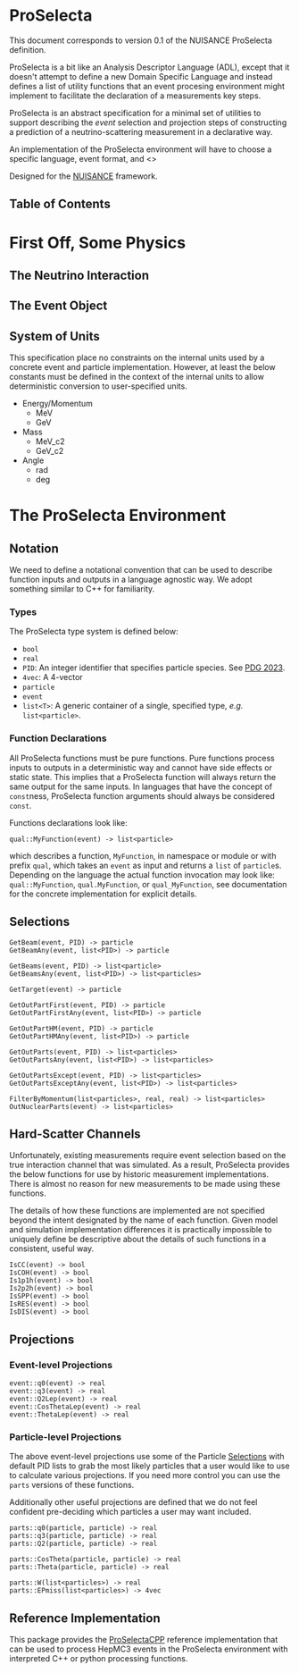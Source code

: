 # ProSelecta

This document corresponds to version 0.1 of the NUISANCE ProSelecta definition.

ProSelecta is a bit like an Analysis Descriptor Language (ADL), except that it doesn't attempt to define a new Domain Specific Language and instead defines a list of utility functions that an event procesing environment might implement to facilitate the declaration of a measurements key steps.

ProSelecta is an abstract specification for a minimal set of utilities to support describing the _event_ selection and projection steps of constructing a prediction of a neutrino-scattering measurement in a declarative way. 

An implementation of the ProSelecta environment will have to choose a specific language, event format, and <>

Designed for the [NUISANCE](https://github.com/NUISANCEMC/nuisance) framework.

## Table of Contents

# First Off, Some Physics

## The Neutrino Interaction

## The Event Object

## System of Units

This specification place no constraints on the internal units used by a concrete event and particle implementation. However, at least the below constants must be defined in the context of the internal units to allow deterministic conversion to user-specified units.

* Energy/Momentum
  - MeV
  - GeV
* Mass
  - MeV_c2
  - GeV_c2
* Angle
  - rad
  - deg

# The ProSelecta Environment

## Notation

We need to define a notational convention that can be used to describe function inputs and outputs in a language agnostic way. We adopt something similar to C++ for familiarity.

### Types

The ProSelecta type system is defined below:

* `bool`
* `real`
* `PID`: An integer identifier that specifies particle species. See [PDG 2023](https://pdg.lbl.gov/2023/mcdata/mc_particle_id_contents.html).
* `4vec`: A 4-vector 
* `particle`
* `event`
* `list<T>`: A generic container of a single, specified type, _e.g._ `list<particle>`.

### Function Declarations

All ProSelecta functions must be pure functions. Pure functions process inputs to outputs in a deterministic way and cannot have side effects or static state. This implies that a ProSelecta function will always return the same output for the same inputs. In languages that have the concept of `const`ness, ProSelecta function arguments should always be considered `const`.

Functions declarations look like:

```qual::MyFunction(event) -> list<particle>```

which describes a function, `MyFunction`, in namespace or module or with prefix `qual`, which takes an `event` as input and returns a `list` of `particle`s. Depending on the language the actual function invocation may look like: `qual::MyFunction`, `qual.MyFunction`, or `qual_MyFunction`, see documentation for the concrete implementation for explicit details.

## Selections

```
GetBeam(event, PID) -> particle
GetBeamAny(event, list<PID>) -> particle

GetBeams(event, PID) -> list<particle>
GetBeamsAny(event, list<PID>) -> list<particles>

GetTarget(event) -> particle

GetOutPartFirst(event, PID) -> particle
GetOutPartFirstAny(event, list<PID>) -> particle

GetOutPartHM(event, PID) -> particle
GetOutPartHMAny(event, list<PID>) -> particle

GetOutParts(event, PID) -> list<particles>
GetOutPartsAny(event, list<PID>) -> list<particles>

GetOutPartsExcept(event, PID) -> list<particles>
GetOutPartsExceptAny(event, list<PID>) -> list<particles>

FilterByMomentum(list<particles>, real, real) -> list<particles>
OutNuclearParts(event) -> list<particles>
```

## Hard-Scatter Channels

Unfortunately, existing measurements require event selection based on the true interaction channel that was simulated. As a result, ProSelecta provides the below functions for use by historic measurement implementations. There is almost no reason for new measurements to be made using these functions.

The details of how these functions are implemented are not specified beyond the intent designated by the name of each function. Given model and simulation implementation differences it is practically impossible to uniquely define be descriptive about the details of such functions in a consistent, useful way.

```
IsCC(event) -> bool
IsCOH(event) -> bool
Is1p1h(event) -> bool
Is2p2h(event) -> bool
IsSPP(event) -> bool
IsRES(event) -> bool
IsDIS(event) -> bool
```

## Projections

### Event-level Projections

```
event::q0(event) -> real
event::q3(event) -> real
event::Q2Lep(event) -> real
event::CosThetaLep(event) -> real
event::ThetaLep(event) -> real
```

### Particle-level Projections

The above event-level projections use some of the Particle [Selections](#selections) with default PID lists to grab the most likely particles that a user would like to use to calculate various projections. If you need more control you can use the `parts` versions of these functions.

Additionally other useful projections are defined that we do not feel confident pre-deciding which particles a user may want included.

```
parts::q0(particle, particle) -> real
parts::q3(particle, particle) -> real
parts::Q2(particle, particle) -> real

parts::CosTheta(particle, particle) -> real
parts::Theta(particle, particle) -> real

parts::W(list<particles>) -> real
parts::EPmiss(list<particles>) -> 4vec
```

## Reference Implementation

This package provides the [ProSelectaCPP](README.md) reference implementation that can be used to process HepMC3 events in the ProSelecta environment with interpreted C++ or python processing functions.